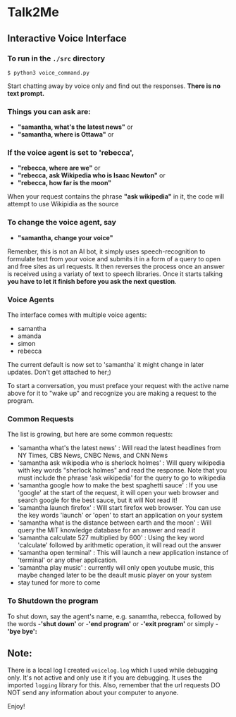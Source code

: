 # Talk2Me
## Interactive Voice Interface 

### To run in the `./src` directory
```
$ python3 voice_command.py
```

Start chatting away by voice only and find out the responses. **There is no text prompt.** 
### Things you can ask are:

- **"samantha, what's the latest news"** or 
- **"samantha, where is Ottawa"** or 

### If the voice agent is set to 'rebecca',

- **"rebecca, where are we"** or 
- **"rebecca, ask Wikipedia who is Isaac Newton"** or
- **"rebecca, how far is the moon"**

When your request contains the phrase **"ask wikipedia"** in it, the code will attempt to use Wikipidia as the source

### To change the voice agent, say 
- **"samantha, change your voice"**

Remenber, this is not an AI bot, it simply uses speech-recognition to formulate text from your voice and submits it in a form of a query to open and free sites as url requests.  It then reverses the process once an answer is received using a variaty of text to speech libraries. 
Once it starts talking **you have to let it finish before you ask the next question**.

### Voice Agents
The interface comes with multiple voice agents:
- samantha
- amanda
- simon
- rebecca

The current default is now set to 'samantha' it might change in later updates. Don't get attached to her;)

To start a conversation, you must preface your request with the active name above for it to "wake up" and recognize you are making a request to the program.

### Common Requests
The list is growing, but here are some common requests:
- 'samantha what's the latest news' : Will read the latest headlines from NY Times, CBS News, CNBC News, and CNN News
- 'samantha ask wikipedia who is sherlock holmes' : Will query wikipedia with key words "sherlock holmes" and read the response. Note that you must include the phrase 'ask wikipedia' for the query to go to wikipedia
- 'samantha google how to make the best spaghetti sauce' : If you use 'google' at the start of the request, it will open your web browser and search google for the best sauce, but it will Not read it!
- 'samantha launch firefox' : Will start firefox web browser. You can use the key words 'launch' or 'open' to start an application on your system
- 'samantha what is the distance between earth and the moon' : Will query the MIT knowledge database for an answer and read it
- 'samantha calculate 527 multiplied by 600' : Using the key word 'calculate' followed by arithmetic operation, it will read out the answer
- 'samantha open terminal' : This will launch a new application instance of 'terminal' or any other application. 
- 'samantha play music' : currently will only open youtube music, this maybe changed later to be the deault music player on your system
- stay tuned for more to come


### To Shutdown the program
To shut down, say the agent's name, e.g. sanamtha, rebecca, followed by the words 
-**'shut down'** or 
-**'end program'** or 
-**'exit program'** or simply 
-**'bye bye':**

## Note:
There is a local log I created `voicelog.log` which I used while debugging only.  It's not active and only use it if you are debugging.  It uses the imported `logging` library for this.  Also, remember that the url requests DO NOT send any information about your computer to anyone.  

Enjoy!

